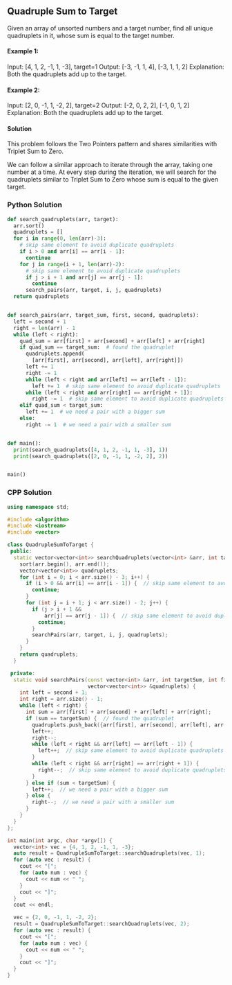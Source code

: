 ## Quadruple Sum to Target

Given an array of unsorted numbers and a target number, find all unique quadruplets in it, whose sum is equal to the target number.

#### Example 1:

Input: [4, 1, 2, -1, 1, -3], target=1
Output: [-3, -1, 1, 4], [-3, 1, 1, 2]
Explanation: Both the quadruplets add up to the target.

#### Example 2:

Input: [2, 0, -1, 1, -2, 2], target=2
Output: [-2, 0, 2, 2], [-1, 0, 1, 2]
Explanation: Both the quadruplets add up to the target.

#### Solution
This problem follows the Two Pointers pattern and shares similarities with Triplet Sum to Zero.

We can follow a similar approach to iterate through the array, taking one number at a time. At every step during the iteration, 
we will search for the quadruplets similar to Triplet Sum to Zero whose sum is equal to the given target.


### Python Solution

```python
def search_quadruplets(arr, target):
  arr.sort()
  quadruplets = []
  for i in range(0, len(arr)-3):
    # skip same element to avoid duplicate quadruplets
    if i > 0 and arr[i] == arr[i - 1]:
      continue
    for j in range(i + 1, len(arr)-2):
      # skip same element to avoid duplicate quadruplets
      if j > i + 1 and arr[j] == arr[j - 1]:
        continue
      search_pairs(arr, target, i, j, quadruplets)
  return quadruplets


def search_pairs(arr, target_sum, first, second, quadruplets):
  left = second + 1
  right = len(arr) - 1
  while (left < right):
    quad_sum = arr[first] + arr[second] + arr[left] + arr[right]
    if quad_sum == target_sum:  # found the quadruplet
      quadruplets.append(
        [arr[first], arr[second], arr[left], arr[right]])
      left += 1
      right -= 1
      while (left < right and arr[left] == arr[left - 1]):
        left += 1  # skip same element to avoid duplicate quadruplets
      while (left < right and arr[right] == arr[right + 1]):
        right -= 1  # skip same element to avoid duplicate quadruplets
    elif quad_sum < target_sum:
      left += 1  # we need a pair with a bigger sum
    else:
      right -= 1  # we need a pair with a smaller sum


def main():
  print(search_quadruplets([4, 1, 2, -1, 1, -3], 1))
  print(search_quadruplets([2, 0, -1, 1, -2, 2], 2))


main()
```

### CPP Solution
```cpp
using namespace std;

#include <algorithm>
#include <iostream>
#include <vector>

class QuadrupleSumToTarget {
 public:
  static vector<vector<int>> searchQuadruplets(vector<int> &arr, int target) {
    sort(arr.begin(), arr.end());
    vector<vector<int>> quadruplets;
    for (int i = 0; i < arr.size() - 3; i++) {
      if (i > 0 && arr[i] == arr[i - 1]) {  // skip same element to avoid duplicate quadruplets
        continue;
      }
      for (int j = i + 1; j < arr.size() - 2; j++) {
        if (j > i + 1 &&
            arr[j] == arr[j - 1]) {  // skip same element to avoid duplicate quadruplets
          continue;
        }
        searchPairs(arr, target, i, j, quadruplets);
      }
    }
    return quadruplets;
  }

 private:
  static void searchPairs(const vector<int> &arr, int targetSum, int first, int second,
                          vector<vector<int>> &quadruplets) {
    int left = second + 1;
    int right = arr.size() - 1;
    while (left < right) {
      int sum = arr[first] + arr[second] + arr[left] + arr[right];
      if (sum == targetSum) {  // found the quadruplet
        quadruplets.push_back({arr[first], arr[second], arr[left], arr[right]});
        left++;
        right--;
        while (left < right && arr[left] == arr[left - 1]) {
          left++;  // skip same element to avoid duplicate quadruplets
        }
        while (left < right && arr[right] == arr[right + 1]) {
          right--;  // skip same element to avoid duplicate quadruplets
        }
      } else if (sum < targetSum) {
        left++;  // we need a pair with a bigger sum
      } else {
        right--;  // we need a pair with a smaller sum
      }
    }
  }
};

int main(int argc, char *argv[]) {
  vector<int> vec = {4, 1, 2, -1, 1, -3};
  auto result = QuadrupleSumToTarget::searchQuadruplets(vec, 1);
  for (auto vec : result) {
    cout << "[";
    for (auto num : vec) {
      cout << num << " ";
    }
    cout << "]";
  }
  cout << endl;

  vec = {2, 0, -1, 1, -2, 2};
  result = QuadrupleSumToTarget::searchQuadruplets(vec, 2);
  for (auto vec : result) {
    cout << "[";
    for (auto num : vec) {
      cout << num << " ";
    }
    cout << "]";
  }
}
```

